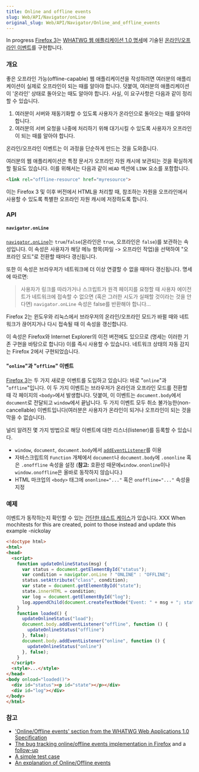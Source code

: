 ```yaml
---
title: Online and offline events
slug: Web/API/Navigator/onLine
original_slug: Web/API/Navigator/Online_and_offline_events
---
```


In progress [Firefox 3](/ko/Firefox_3_for_developers)는 [WHATWG 웹 애플리케이션 1.0 명세](http://www.whatwg.org/specs/web-apps/current-work/)에 기술된 [온라인/오프라인 이벤트](http://www.whatwg.org/specs/web-apps/current-work/#offline)를 구현합니다.

### 개요

좋은 오프라인 가능(offline-capable) 웹 애플리케이션을 작성하려면 여러분의 애플리케이션이 실제로 오프라인이 되는 때를 알아야 합니다. 덧붙여, 여러분의 애플리케이션이 '온라인' 상태로 돌아오는 때도 알아야 합니다. 사실, 이 요구사항은 다음과 같이 정리할 수 있습니다.

1. 여러분이 서버와 재동기화할 수 있도록 사용자가 온라인으로 돌아오는 때를 알아야 합니다.
2. 여러분의 서버 요청을 나중에 처리하기 위해 대기시킬 수 있도록 사용자가 오프라인이 되는 때를 알아야 합니다.

온라인/오프라인 이벤트는 이 과정을 단순하게 만드는 것을 도와줍니다.

여러분의 웹 애플리케이션은 특정 문서가 오프라인 자원 캐시에 보관되는 것을 확실하게 할 필요도 있습니다. 이를 위해서는 다음과 같이 `HEAD` 섹션에 `LINK` 요소를 포함합니다.

```html
<link rel="offline-resource" href="myresource">
```

이는 Firefox 3 및 이후 버전에서 HTML을 처리할 때, 참조하는 자원을 오프라인에서 사용할 수 있도록 특별한 오프라인 자원 캐시에 저장하도록 합니다.

### API

#### `navigator.onLine`

[`navigator.onLine`](/ko/DOM/window.navigator.onLine)는 `true`/`false`(온라인은 `true`, 오프라인은 `false`)를 보관하는 속성입니다. 이 속성은 사용자가 해당 메뉴 항목(파일 -> 오프라인 작업)을 선택하여 "오프라인 모드"로 전환할 때마다 갱신됩니다.

또한 이 속성은 브라우저가 네트워크에 더 이상 연결할 수 없을 때마다 갱신됩니다. 명세에 따르면:

> 사용자가 링크를 따라가거나 스크립트가 원격 페이지를 요청할 때 사용자 에이전트가 네트워크에 접속할 수 없으면 (혹은 그러한 시도가 실패할 것이라는 것을 안다면) `navigator.onLine` 속성은 false를 반환해야 합니다...

Firefox 2는 윈도우와 리눅스에서 브라우저의 온라인/오프라인 모드가 바뀔 때와 네트워크가 끊어지거나 다시 접속될 때 이 속성을 갱신합니다.

이 속성은 Firefox와 Internet Explorer의 이전 버전에도 있으므로 (명세는 이러한 기존 구현을 바탕으로 합니다) 이를 즉시 사용할 수 있습니다. 네트워크 상태의 자동 감지는 Firefox 2에서 구현되었습니다.

#### "`online`"과 "`offline`" 이벤트

[Firefox 3](/ko/Firefox_3)는 두 가지 새로운 이벤트를 도입하고 있습니다: 바로 "`online`"과 "`offline`"입니다. 이 두 가지 이벤트는 브라우저가 온라인과 오프라인 모드를 전환할 때 각 페이지의 `<body>`에서 발생합니다. 덧붙여, 이 이벤트는 `document.body`에서 `document`로 전달되고 `window`에서 끝납니다. 두 가지 이벤트 모두 취소 불가능한(non-cancellable) 이벤트입니다(여러분은 사용자가 온라인이 되거나 오프라인이 되는 것을 막을 수 없습니다).

널리 알려진 몇 가지 방법으로 해당 이벤트에 대한 리스너(listener)를 등록할 수 있습니다.

- `window`, `document`, `document.body`에서 [`addEventListener`](/ko/DOM/element.addEventListener)를 이용
- 자바스크립트의 `Function` 개체에서 `document`나 `document.body`에 `.ononline` 혹은 `.onoffline` 속성을 설정 (**참고:** 호환성 때문에`window.ononline`이나 `window.onoffline`은 올바로 동작하지 않습니다.)
- HTML 마크업의 `<body>` 태그에 `ononline="..."` 혹은 `onoffline="..."` 속성을 지정

### 예제

이벤트가 동작하는지 확인할 수 있는 [간단한 테스트 케이스](https://bugzilla.mozilla.org/attachment.cgi?id=220609)가 있습니다. XXX When mochitests for this are created, point to those instead and update this example -nickolay

```html
<!doctype html>
<html>
<head>
  <script>
    function updateOnlineStatus(msg) {
      var status = document.getElementById("status");
      var condition = navigator.onLine ? "ONLINE" : "OFFLINE";
      status.setAttribute("class", condition);
      var state = document.getElementById("state");
      state.innerHTML = condition;
      var log = document.getElementById("log");
      log.appendChild(document.createTextNode("Event: " + msg + "; status=" + condition + "\n"));
    }
    function loaded() {
      updateOnlineStatus("load");
      document.body.addEventListener("offline", function () {
        updateOnlineStatus("offline")
      }, false);
      document.body.addEventListener("online", function () {
        updateOnlineStatus("online")
      }, false);
    }
  </script>
  <style>...</style>
</head>
<body onload="loaded()">
  <div id="status"><p id="state"></p></div>
  <div id="log"></div>
</body>
</html>
```

### 참고

- ['Online/Offline events' section from the WHATWG Web Applications 1.0 Specification](http://www.whatwg.org/specs/web-apps/current-work/#offline)
- [The bug tracking online/offline events implementation in Firefox](https://bugzilla.mozilla.org/show_bug.cgi?id=336359) and a [follow-up](https://bugzilla.mozilla.org/show_bug.cgi?id=336682)
- [A simple test case](https://bugzilla.mozilla.org/attachment.cgi?id=220609)
- [An explanation of Online/Offline events](http://ejohn.org/blog/offline-events/)
